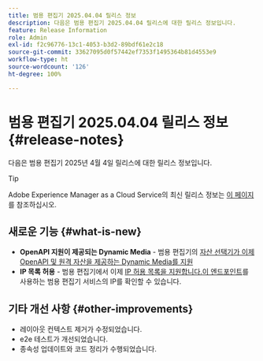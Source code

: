 ```yaml
---
title: 범용 편집기 2025.04.04 릴리스 정보
description: 다음은 범용 편집기 2025.04.04 릴리스에 대한 릴리스 정보입니다.
feature: Release Information
role: Admin
exl-id: f2c96776-13c1-4053-b3d2-89bdf61e2c18
source-git-commit: 33627095d0f57442ef7353f1495364b81d4553e9
workflow-type: ht
source-wordcount: '126'
ht-degree: 100%

---
```


# 범용 편집기 2025.04.04 릴리스 정보 {#release-notes}

다음은 범용 편집기 2025년 4월 4일 릴리스에 대한 릴리스 정보입니다.

>[!TIP]
>
>Adobe Experience Manager as a Cloud Service의 최신 릴리스 정보는 [이 페이지](/help/release-notes/release-notes-cloud/release-notes-current.md)를 참조하십시오.

## 새로운 기능 {#what-is-new}

* **OpenAPI 지원이 제공되는 Dynamic Media** - 범용 편집기의 [자산 선택기가 이제 ](/help/assets/overview-asset-selector.md#repository-switcher)[OpenAPI 및 원격 자산을 제공하는 Dynamic Media를 지원](/help/assets/integrate-remote-approved-assets-with-sites.md)
* **IP 목록 허용** - 범용 편집기에서 이제 [IP 허용 목록을 지원합니다.](/help/implementing/cloud-manager/ip-allow-lists/introduction.md#universal-editor)[이 엔드포인트](http://universal-editor-service.adobe.io/ip-ranges)를 사용하는 범용 편집기 서비스의 IP를 확인할 수 있습니다.

## 기타 개선 사항 {#other-improvements}

* 레이아웃 컨텍스트 제거가 수정되었습니다.
* e2e 테스트가 개선되었습니다.
* 종속성 업데이트와 코드 정리가 수행되었습니다.
